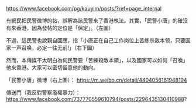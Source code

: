 https://www.facebook.com/pg/kauyim/posts/?ref=page_internal

有網民把民警微博的帖，誤解為該民警來了香港執法。其實，「民警小唐」的確沒有來香港，因為發帖的定位是「保定」。（左圖）

不過，這民警也說親自回應，指「小唐正在自己工作岗位上苦练杀敌本领，只要国家一声召唤，必定一往无前!」（右下圖）

然而，本傳媒不太明白為何民警要「苦練殺敵本領」，以及國家可以如何「召喚」他來香港。大家可以密切留意他的動向。

「民警小唐」微博（右上圖）：
https://m.weibo.cn/detail/4404056161948194

傳送門（我反對警察濫權暴力）：
https://www.facebook.com/737770559610794/posts/2296435130410988?